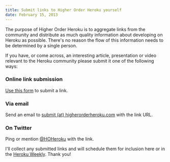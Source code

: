 ```yaml
---
title: Submit links to Higher Order Heroku yourself
date: February 15, 2013
---
```


The purpose of Higher Order Heroku is to aggregate links from the community and distribute as much quality information about developing on Heroku as possible. There's no reason the flow of this information needs to be determined by a single person.

If you have, or come across, an interesting article, presentation or video relevant to the Heroku community please submit it one of the following ways:

### Online link submission

<a href="http://higherorderheroku.wufoo.com/forms/z7x3p3/" onclick="window.open(this.href,  null, 'height=260, width=680, toolbar=0, location=0, status=1, scrollbars=1, resizable=1'); return false">Use this form</a> to submit a link.
  

### Via email

Send an email to [submit (at) higherorderheroku.com](mailto:submit@higherorderheroku.com) with the link URL.

### On Twitter

Ping or mention [@HOHeroku](https://twitter.com/HOHeroku) with the link.

I'll collect any submitted links and will schedule them for inclusion here or in the [Heroku Weekly](http://mad.ly/signups/72042/join). Thank you!